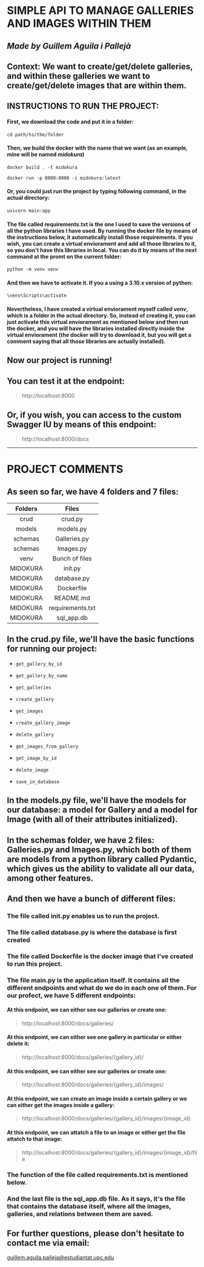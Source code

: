 # **SIMPLE API TO MANAGE GALLERIES AND IMAGES WITHIN THEM**
## *Made by Guillem Aguila i Pallejà*

## Context: We want to create/get/delete galleries, and within these galleries we want to create/get/delete images  that are within them. 


## INSTRUCTIONS TO RUN THE PROJECT:
#### First, we download the code and put it in a folder:

`cd path/to/the/folder`



#### Then, we build the docker with the name that we want (as an example, mine will be named *midokura*)

`docker build . -t midokura`

`docker run -p 8000:8000 -i midokura:latest`



#### Or, you could just run the project by typing following command, in the actual directory:

`uvicorn main:app`

#### The file called requirements.txt is the one I used to save the versions of all the python libraries I have used. By running the docker file by means of the instructions below, it automatically install those requirements. If you wish, you can create a virtual enviorament and add all those libraries to it, so you don't have this libraries in local. You can do it by means of the next command at the promt on the current folder:

`python -m venv venv`

#### And then we have to activate it. If you a using a 3.10.x version of python:

`\venv\Scripts\activate`

#### Nevertheless, I have created a virtual enviorament myself called *venv*, which is a folder in the actual directory. So, instead of creating it, you can just activate this virtual enviorament as mentioned below and then run the docker, and you will have the libraries installed directly inside the virtual enviorament (the docker will try to download it, but you will get a comment saying that all those libraries are actually installed).

## **Now our project is running!**
## **You can test it at the endpoint:**
> http://localhost:8000

## Or, if you wish, you can access to the custom Swagger IU by means of this endpoint:
> http://localhost:8000/docs

--------------------------------------------------------------
# **PROJECT COMMENTS**



## **As seen so far, we have 4 folders and 7 files:**


| Folders | Files |
| :---: | :-----------: |
| crud | crud.py |
| models | models.py |
| schemas | Galleries.py |
| schemas | Images.py |
| venv | Bunch of files |
| MIDOKURA | init.py |
| MIDOKURA | database.py |
| MIDOKURA | Dockerfile |
| MIDOKURA | README.md |
| MIDOKURA | requirements.txt |
| MIDOKURA | sql_app.db |

## In the crud.py file, we'll have the basic functions for running our project:


* `get_gallery_by_id`

* `get_gallery_by_name`

* `get_galleries`

* `create_gallery`

* `get_images`

* `create_gallery_image`

* `delete_gallery`

* `get_images_from_gallery`

* `get_image_by_id`

* `delete_image`

* `save_in_database`

## In the models.py file, we'll have the models for our  database: a model for Gallery and a model for Image (with all of their attributes initialized).


## In the schemas folder, we have 2 files: Galleries.py and Images.py, which both of them are models from a python library called Pydantic, which gives us the ability to validate all our data, among other features.

## And then we have a bunch of different files:

### The file called init.py enables us to run the project.
### The file called database.py is where the database is first created
### The file called Dockerfile is the docker image that I've created to run this project.
### The file main.py is the application itself. It contains all the different endpoints and what do we do in each one of them. For our profect, we have 5 different endpoints:

#### At this endpoint, we can either see our galleries or create one:
> http://localhost:8000/docs/galleries/

#### At this endpoint, we can either see one gallery in particular or either delete it:
> http://localhost:8000/docs/galleries/{gallery_id}/

#### At this endpoint, we can either see our galleries or create one:
> http://localhost:8000/docs/galleries/{gallery_id}/images/

#### At this endpoint, we can create an image inside a certain gallery or we can either get the images inside a gallery:
> http://localhost:8000/docs/galleries/{gallery_id}/images/{image_id}

#### At this endpoint, we can attatch a file to an image or either get the file attatch to that image:
> http://localhost:8000/docs/galleries/{gallery_id}/images/{image_id}/file

### The function of the file called requirements.txt is mentioned below.

### And the last file is the sql_app.db file. As it says, it's the file that contains the database itself, where all the images, galleries, and relations between them are saved.


## For further questions, please don't hesitate to contact me via email:
<guillem.aguila.palleja@estudiantat.upc.edu>

